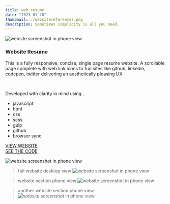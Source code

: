 ```yaml
---
title: web resume
date: "2023-01-28"
thumbnail: ./websitereferences.png
description: Sometimes simplicity is all you need.
---
```


![website screenshot in phone view](./iphonemock.gif)

### Website Resume

This is a fully responsive, concise, single page resume website. A scrollable page complete with web link icons to fun sites like github, linkedin, codepen, twitter delivering an aesthetically pleasing UX.

<br>

Developed with clarity in mind using...

- javascript
- html
- css
- scss
- gulp
- github
- browser sync

[VIEW WEBSITE](https://anaizing.github.io/web-resume/)
<br>
[SEE THE CODE](https://github.com/Anaizing/web-resume)

![website screenshot in phone view](./laptopmock.gif)

> full website desktop view
> ![website screenshot in phone view](./webpagelaptop.png)

> website section phone view
> ![website screenshot in phone view](./screenshotphone.png)

> another website section phone view
> ![website screenshot in phone view](./screenshotphonetop.png)

